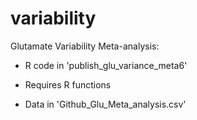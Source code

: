 # variability
Glutamate Variability Meta-analysis:

- R code in 'publish_glu_variance_meta6'

- Requires R functions 

- Data in 'Github_Glu_Meta_analysis.csv'
